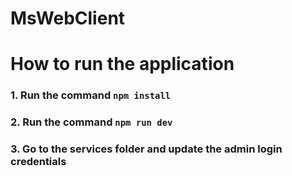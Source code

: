 # MsWebClient

# How to run the application
### 1. Run the command ```npm install```
### 2. Run the command ```npm run dev```
### 3. Go to the services folder and update the admin login credentials
